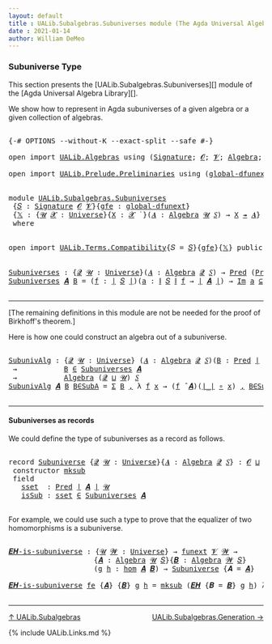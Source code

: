 ```yaml
---
layout: default
title : UALib.Subalgebras.Subuniverses module (The Agda Universal Algebra Library)
date : 2021-01-14
author: William DeMeo
---
```


### <a id="subuniverse-type">Subuniverse Type</a>

This section presents the [UALib.Subalgebras.Subuniverses][] module of the [Agda Universal Algebra Library][].

We show how to represent in Agda subuniverses of a given algebra or a given collection of algebras.

<pre class="Agda">

<a id="427" class="Symbol">{-#</a> <a id="431" class="Keyword">OPTIONS</a> <a id="439" class="Pragma">--without-K</a> <a id="451" class="Pragma">--exact-split</a> <a id="465" class="Pragma">--safe</a> <a id="472" class="Symbol">#-}</a>

<a id="477" class="Keyword">open</a> <a id="482" class="Keyword">import</a> <a id="489" href="UALib.Algebras.html" class="Module">UALib.Algebras</a> <a id="504" class="Keyword">using</a> <a id="510" class="Symbol">(</a><a id="511" href="UALib.Algebras.Signatures.html#1452" class="Function">Signature</a><a id="520" class="Symbol">;</a> <a id="522" href="universes.html#613" class="Generalizable">𝓞</a><a id="523" class="Symbol">;</a> <a id="525" href="universes.html#617" class="Generalizable">𝓥</a><a id="526" class="Symbol">;</a> <a id="528" href="UALib.Algebras.Algebras.html#811" class="Function">Algebra</a><a id="535" class="Symbol">;</a> <a id="537" href="UALib.Algebras.Algebras.html#3925" class="Function Operator">_↠_</a><a id="540" class="Symbol">)</a>

<a id="543" class="Keyword">open</a> <a id="548" class="Keyword">import</a> <a id="555" href="UALib.Prelude.Preliminaries.html" class="Module">UALib.Prelude.Preliminaries</a> <a id="583" class="Keyword">using</a> <a id="589" class="Symbol">(</a><a id="590" href="MGS-Subsingleton-Theorems.html#3468" class="Function">global-dfunext</a><a id="604" class="Symbol">;</a> <a id="606" href="universes.html#551" class="Postulate">Universe</a><a id="614" class="Symbol">;</a> <a id="616" href="universes.html#758" class="Function Operator">_̇</a><a id="618" class="Symbol">)</a>


<a id="622" class="Keyword">module</a> <a id="629" href="UALib.Subalgebras.Subuniverses.html" class="Module">UALib.Subalgebras.Subuniverses</a>
 <a id="661" class="Symbol">{</a><a id="662" href="UALib.Subalgebras.Subuniverses.html#662" class="Bound">𝑆</a> <a id="664" class="Symbol">:</a> <a id="666" href="UALib.Algebras.Signatures.html#1452" class="Function">Signature</a> <a id="676" href="universes.html#613" class="Generalizable">𝓞</a> <a id="678" href="universes.html#617" class="Generalizable">𝓥</a><a id="679" class="Symbol">}{</a><a id="681" href="UALib.Subalgebras.Subuniverses.html#681" class="Bound">gfe</a> <a id="685" class="Symbol">:</a> <a id="687" href="MGS-Subsingleton-Theorems.html#3468" class="Function">global-dfunext</a><a id="701" class="Symbol">}</a>
 <a id="704" class="Symbol">{</a><a id="705" href="UALib.Subalgebras.Subuniverses.html#705" class="Bound">𝕏</a> <a id="707" class="Symbol">:</a> <a id="709" class="Symbol">{</a><a id="710" href="UALib.Subalgebras.Subuniverses.html#710" class="Bound">𝓤</a> <a id="712" href="UALib.Subalgebras.Subuniverses.html#712" class="Bound">𝓧</a> <a id="714" class="Symbol">:</a> <a id="716" href="universes.html#551" class="Postulate">Universe</a><a id="724" class="Symbol">}{</a><a id="726" href="UALib.Subalgebras.Subuniverses.html#726" class="Bound">X</a> <a id="728" class="Symbol">:</a> <a id="730" href="UALib.Subalgebras.Subuniverses.html#712" class="Bound">𝓧</a> <a id="732" href="universes.html#758" class="Function Operator">̇</a> <a id="734" class="Symbol">}(</a><a id="736" href="UALib.Subalgebras.Subuniverses.html#736" class="Bound">𝑨</a> <a id="738" class="Symbol">:</a> <a id="740" href="UALib.Algebras.Algebras.html#811" class="Function">Algebra</a> <a id="748" href="UALib.Subalgebras.Subuniverses.html#710" class="Bound">𝓤</a> <a id="750" href="UALib.Subalgebras.Subuniverses.html#662" class="Bound">𝑆</a><a id="751" class="Symbol">)</a> <a id="753" class="Symbol">→</a> <a id="755" href="UALib.Subalgebras.Subuniverses.html#726" class="Bound">X</a> <a id="757" href="UALib.Algebras.Algebras.html#3925" class="Function Operator">↠</a> <a id="759" href="UALib.Subalgebras.Subuniverses.html#736" class="Bound">𝑨</a><a id="760" class="Symbol">}</a>
 <a id="763" class="Keyword">where</a>


<a id="771" class="Keyword">open</a> <a id="776" class="Keyword">import</a> <a id="783" href="UALib.Terms.Compatibility.html" class="Module">UALib.Terms.Compatibility</a><a id="808" class="Symbol">{</a><a id="809" class="Argument">𝑆</a> <a id="811" class="Symbol">=</a> <a id="813" href="UALib.Subalgebras.Subuniverses.html#662" class="Bound">𝑆</a><a id="814" class="Symbol">}{</a><a id="816" href="UALib.Subalgebras.Subuniverses.html#681" class="Bound">gfe</a><a id="819" class="Symbol">}{</a><a id="821" href="UALib.Subalgebras.Subuniverses.html#705" class="Bound">𝕏</a><a id="822" class="Symbol">}</a> <a id="824" class="Keyword">public</a>


<a id="Subuniverses"></a><a id="833" href="UALib.Subalgebras.Subuniverses.html#833" class="Function">Subuniverses</a> <a id="846" class="Symbol">:</a> <a id="848" class="Symbol">{</a><a id="849" href="UALib.Subalgebras.Subuniverses.html#849" class="Bound">𝓠</a> <a id="851" href="UALib.Subalgebras.Subuniverses.html#851" class="Bound">𝓤</a> <a id="853" class="Symbol">:</a> <a id="855" href="universes.html#551" class="Postulate">Universe</a><a id="863" class="Symbol">}(</a><a id="865" href="UALib.Subalgebras.Subuniverses.html#865" class="Bound">𝑨</a> <a id="867" class="Symbol">:</a> <a id="869" href="UALib.Algebras.Algebras.html#811" class="Function">Algebra</a> <a id="877" href="UALib.Subalgebras.Subuniverses.html#849" class="Bound">𝓠</a> <a id="879" href="UALib.Subalgebras.Subuniverses.html#662" class="Bound">𝑆</a><a id="880" class="Symbol">)</a> <a id="882" class="Symbol">→</a> <a id="884" href="UALib.Relations.Unary.html#1066" class="Function">Pred</a> <a id="889" class="Symbol">(</a><a id="890" href="UALib.Relations.Unary.html#1066" class="Function">Pred</a> <a id="895" href="UALib.Prelude.Preliminaries.html#10371" class="Function Operator">∣</a> <a id="897" href="UALib.Subalgebras.Subuniverses.html#865" class="Bound">𝑨</a> <a id="899" href="UALib.Prelude.Preliminaries.html#10371" class="Function Operator">∣</a> <a id="901" href="UALib.Subalgebras.Subuniverses.html#851" class="Bound">𝓤</a><a id="902" class="Symbol">)</a> <a id="904" class="Symbol">(</a><a id="905" href="UALib.Subalgebras.Subuniverses.html#676" class="Bound">𝓞</a> <a id="907" href="Agda.Primitive.html#636" class="Function Operator">⊔</a> <a id="909" href="UALib.Subalgebras.Subuniverses.html#678" class="Bound">𝓥</a> <a id="911" href="Agda.Primitive.html#636" class="Function Operator">⊔</a> <a id="913" href="UALib.Subalgebras.Subuniverses.html#849" class="Bound">𝓠</a> <a id="915" href="Agda.Primitive.html#636" class="Function Operator">⊔</a> <a id="917" href="UALib.Subalgebras.Subuniverses.html#851" class="Bound">𝓤</a><a id="918" class="Symbol">)</a>
<a id="920" href="UALib.Subalgebras.Subuniverses.html#833" class="Function">Subuniverses</a> <a id="933" href="UALib.Subalgebras.Subuniverses.html#933" class="Bound">𝑨</a> <a id="935" href="UALib.Subalgebras.Subuniverses.html#935" class="Bound">B</a> <a id="937" class="Symbol">=</a> <a id="939" class="Symbol">(</a><a id="940" href="UALib.Subalgebras.Subuniverses.html#940" class="Bound">f</a> <a id="942" class="Symbol">:</a> <a id="944" href="UALib.Prelude.Preliminaries.html#10371" class="Function Operator">∣</a> <a id="946" href="UALib.Subalgebras.Subuniverses.html#662" class="Bound">𝑆</a> <a id="948" href="UALib.Prelude.Preliminaries.html#10371" class="Function Operator">∣</a><a id="949" class="Symbol">)(</a><a id="951" href="UALib.Subalgebras.Subuniverses.html#951" class="Bound">a</a> <a id="953" class="Symbol">:</a> <a id="955" href="UALib.Prelude.Preliminaries.html#10452" class="Function Operator">∥</a> <a id="957" href="UALib.Subalgebras.Subuniverses.html#662" class="Bound">𝑆</a> <a id="959" href="UALib.Prelude.Preliminaries.html#10452" class="Function Operator">∥</a> <a id="961" href="UALib.Subalgebras.Subuniverses.html#940" class="Bound">f</a> <a id="963" class="Symbol">→</a> <a id="965" href="UALib.Prelude.Preliminaries.html#10371" class="Function Operator">∣</a> <a id="967" href="UALib.Subalgebras.Subuniverses.html#933" class="Bound">𝑨</a> <a id="969" href="UALib.Prelude.Preliminaries.html#10371" class="Function Operator">∣</a><a id="970" class="Symbol">)</a> <a id="972" class="Symbol">→</a> <a id="974" href="UALib.Relations.Unary.html#5236" class="Function Operator">Im</a> <a id="977" href="UALib.Subalgebras.Subuniverses.html#951" class="Bound">a</a> <a id="979" href="UALib.Relations.Unary.html#5236" class="Function Operator">⊆</a> <a id="981" href="UALib.Subalgebras.Subuniverses.html#935" class="Bound">B</a> <a id="983" class="Symbol">→</a> <a id="985" class="Symbol">(</a><a id="986" href="UALib.Subalgebras.Subuniverses.html#940" class="Bound">f</a> <a id="988" href="UALib.Algebras.Algebras.html#3426" class="Function Operator">̂</a> <a id="990" href="UALib.Subalgebras.Subuniverses.html#933" class="Bound">𝑨</a><a id="991" class="Symbol">)</a> <a id="993" href="UALib.Subalgebras.Subuniverses.html#951" class="Bound">a</a> <a id="995" href="UALib.Relations.Unary.html#2667" class="Function Operator">∈</a> <a id="997" href="UALib.Subalgebras.Subuniverses.html#935" class="Bound">B</a>

</pre>

-----------------------------------------

[The remaining definitions in this module are not be needed for the proof of Birkhoff's theorem.]


Here is how one could construct an algebra out of a subuniverse.

<pre class="Agda">

<a id="SubunivAlg"></a><a id="1235" href="UALib.Subalgebras.Subuniverses.html#1235" class="Function">SubunivAlg</a> <a id="1246" class="Symbol">:</a> <a id="1248" class="Symbol">{</a><a id="1249" href="UALib.Subalgebras.Subuniverses.html#1249" class="Bound">𝓠</a> <a id="1251" href="UALib.Subalgebras.Subuniverses.html#1251" class="Bound">𝓤</a> <a id="1253" class="Symbol">:</a> <a id="1255" href="universes.html#551" class="Postulate">Universe</a><a id="1263" class="Symbol">}</a> <a id="1265" class="Symbol">(</a><a id="1266" href="UALib.Subalgebras.Subuniverses.html#1266" class="Bound">𝑨</a> <a id="1268" class="Symbol">:</a> <a id="1270" href="UALib.Algebras.Algebras.html#811" class="Function">Algebra</a> <a id="1278" href="UALib.Subalgebras.Subuniverses.html#1249" class="Bound">𝓠</a> <a id="1280" href="UALib.Subalgebras.Subuniverses.html#662" class="Bound">𝑆</a><a id="1281" class="Symbol">)(</a><a id="1283" href="UALib.Subalgebras.Subuniverses.html#1283" class="Bound">B</a> <a id="1285" class="Symbol">:</a> <a id="1287" href="UALib.Relations.Unary.html#1066" class="Function">Pred</a> <a id="1292" href="UALib.Prelude.Preliminaries.html#10371" class="Function Operator">∣</a> <a id="1294" href="UALib.Subalgebras.Subuniverses.html#1266" class="Bound">𝑨</a> <a id="1296" href="UALib.Prelude.Preliminaries.html#10371" class="Function Operator">∣</a> <a id="1298" href="UALib.Subalgebras.Subuniverses.html#1251" class="Bound">𝓤</a><a id="1299" class="Symbol">)</a>
 <a id="1302" class="Symbol">→</a>           <a id="1314" href="UALib.Subalgebras.Subuniverses.html#1283" class="Bound">B</a> <a id="1316" href="UALib.Relations.Unary.html#2667" class="Function Operator">∈</a> <a id="1318" href="UALib.Subalgebras.Subuniverses.html#833" class="Function">Subuniverses</a> <a id="1331" href="UALib.Subalgebras.Subuniverses.html#1266" class="Bound">𝑨</a>
 <a id="1334" class="Symbol">→</a>           <a id="1346" href="UALib.Algebras.Algebras.html#811" class="Function">Algebra</a> <a id="1354" class="Symbol">(</a><a id="1355" href="UALib.Subalgebras.Subuniverses.html#1249" class="Bound">𝓠</a> <a id="1357" href="Agda.Primitive.html#636" class="Function Operator">⊔</a> <a id="1359" href="UALib.Subalgebras.Subuniverses.html#1251" class="Bound">𝓤</a><a id="1360" class="Symbol">)</a> <a id="1362" href="UALib.Subalgebras.Subuniverses.html#662" class="Bound">𝑆</a>
<a id="1364" href="UALib.Subalgebras.Subuniverses.html#1235" class="Function">SubunivAlg</a> <a id="1375" href="UALib.Subalgebras.Subuniverses.html#1375" class="Bound">𝑨</a> <a id="1377" href="UALib.Subalgebras.Subuniverses.html#1377" class="Bound">B</a> <a id="1379" href="UALib.Subalgebras.Subuniverses.html#1379" class="Bound">B∈SubA</a> <a id="1386" class="Symbol">=</a> <a id="1388" href="Sigma-Type.html#120" class="Record">Σ</a> <a id="1390" href="UALib.Subalgebras.Subuniverses.html#1377" class="Bound">B</a> <a id="1392" href="UALib.Prelude.Preliminaries.html#5763" class="InductiveConstructor Operator">,</a> <a id="1394" class="Symbol">λ</a> <a id="1396" href="UALib.Subalgebras.Subuniverses.html#1396" class="Bound">f</a> <a id="1398" href="UALib.Subalgebras.Subuniverses.html#1398" class="Bound">x</a> <a id="1400" class="Symbol">→</a> <a id="1402" class="Symbol">(</a><a id="1403" href="UALib.Subalgebras.Subuniverses.html#1396" class="Bound">f</a> <a id="1405" href="UALib.Algebras.Algebras.html#3426" class="Function Operator">̂</a> <a id="1407" href="UALib.Subalgebras.Subuniverses.html#1375" class="Bound">𝑨</a><a id="1408" class="Symbol">)(</a><a id="1410" href="UALib.Prelude.Preliminaries.html#10371" class="Function Operator">∣_∣</a> <a id="1414" href="MGS-MLTT.html#3813" class="Function Operator">∘</a> <a id="1416" href="UALib.Subalgebras.Subuniverses.html#1398" class="Bound">x</a><a id="1417" class="Symbol">)</a> <a id="1419" href="UALib.Prelude.Preliminaries.html#5763" class="InductiveConstructor Operator">,</a> <a id="1421" href="UALib.Subalgebras.Subuniverses.html#1379" class="Bound">B∈SubA</a> <a id="1428" href="UALib.Subalgebras.Subuniverses.html#1396" class="Bound">f</a> <a id="1430" class="Symbol">(</a><a id="1431" href="UALib.Prelude.Preliminaries.html#10371" class="Function Operator">∣_∣</a> <a id="1435" href="MGS-MLTT.html#3813" class="Function Operator">∘</a> <a id="1437" href="UALib.Subalgebras.Subuniverses.html#1398" class="Bound">x</a><a id="1438" class="Symbol">)(</a><a id="1440" href="UALib.Prelude.Preliminaries.html#10452" class="Function Operator">∥_∥</a> <a id="1444" href="MGS-MLTT.html#3813" class="Function Operator">∘</a> <a id="1446" href="UALib.Subalgebras.Subuniverses.html#1398" class="Bound">x</a><a id="1447" class="Symbol">)</a>

</pre>

-----------------------------------------

#### <a id="subuniverses-as-records">Subuniverses as records</a>

We could define the type of subuniverses as a record as follows.

<pre class="Agda">

<a id="1651" class="Keyword">record</a> <a id="Subuniverse"></a><a id="1658" href="UALib.Subalgebras.Subuniverses.html#1658" class="Record">Subuniverse</a> <a id="1670" class="Symbol">{</a><a id="1671" href="UALib.Subalgebras.Subuniverses.html#1671" class="Bound">𝓠</a> <a id="1673" href="UALib.Subalgebras.Subuniverses.html#1673" class="Bound">𝓤</a> <a id="1675" class="Symbol">:</a> <a id="1677" href="universes.html#551" class="Postulate">Universe</a><a id="1685" class="Symbol">}{</a><a id="1687" href="UALib.Subalgebras.Subuniverses.html#1687" class="Bound">𝑨</a> <a id="1689" class="Symbol">:</a> <a id="1691" href="UALib.Algebras.Algebras.html#811" class="Function">Algebra</a> <a id="1699" href="UALib.Subalgebras.Subuniverses.html#1671" class="Bound">𝓠</a> <a id="1701" href="UALib.Subalgebras.Subuniverses.html#662" class="Bound">𝑆</a><a id="1702" class="Symbol">}</a> <a id="1704" class="Symbol">:</a> <a id="1706" href="UALib.Subalgebras.Subuniverses.html#676" class="Bound">𝓞</a> <a id="1708" href="Agda.Primitive.html#636" class="Function Operator">⊔</a> <a id="1710" href="UALib.Subalgebras.Subuniverses.html#678" class="Bound">𝓥</a> <a id="1712" href="Agda.Primitive.html#636" class="Function Operator">⊔</a> <a id="1714" class="Symbol">(</a><a id="1715" href="UALib.Subalgebras.Subuniverses.html#1671" class="Bound">𝓠</a> <a id="1717" href="Agda.Primitive.html#636" class="Function Operator">⊔</a> <a id="1719" href="UALib.Subalgebras.Subuniverses.html#1673" class="Bound">𝓤</a><a id="1720" class="Symbol">)</a> <a id="1722" href="universes.html#527" class="Function Operator">⁺</a> <a id="1724" href="universes.html#758" class="Function Operator">̇</a> <a id="1726" class="Keyword">where</a>
 <a id="1733" class="Keyword">constructor</a> <a id="mksub"></a><a id="1745" href="UALib.Subalgebras.Subuniverses.html#1745" class="InductiveConstructor">mksub</a>
 <a id="1752" class="Keyword">field</a>
   <a id="Subuniverse.sset"></a><a id="1761" href="UALib.Subalgebras.Subuniverses.html#1761" class="Field">sset</a>  <a id="1767" class="Symbol">:</a> <a id="1769" href="UALib.Relations.Unary.html#1066" class="Function">Pred</a> <a id="1774" href="UALib.Prelude.Preliminaries.html#10371" class="Function Operator">∣</a> <a id="1776" href="UALib.Subalgebras.Subuniverses.html#1687" class="Bound">𝑨</a> <a id="1778" href="UALib.Prelude.Preliminaries.html#10371" class="Function Operator">∣</a> <a id="1780" href="UALib.Subalgebras.Subuniverses.html#1673" class="Bound">𝓤</a>
   <a id="Subuniverse.isSub"></a><a id="1785" href="UALib.Subalgebras.Subuniverses.html#1785" class="Field">isSub</a> <a id="1791" class="Symbol">:</a> <a id="1793" href="UALib.Subalgebras.Subuniverses.html#1761" class="Field">sset</a> <a id="1798" href="UALib.Relations.Unary.html#2667" class="Function Operator">∈</a> <a id="1800" href="UALib.Subalgebras.Subuniverses.html#833" class="Function">Subuniverses</a> <a id="1813" href="UALib.Subalgebras.Subuniverses.html#1687" class="Bound">𝑨</a>

</pre>

For example, we could use such a type to prove that the equalizer of two homomorphisms is a subuniverse.

<pre class="Agda">

<a id="𝑬𝑯-is-subuniverse"></a><a id="1948" href="UALib.Subalgebras.Subuniverses.html#1948" class="Function">𝑬𝑯-is-subuniverse</a> <a id="1966" class="Symbol">:</a> <a id="1968" class="Symbol">{</a><a id="1969" href="UALib.Subalgebras.Subuniverses.html#1969" class="Bound">𝓤</a> <a id="1971" href="UALib.Subalgebras.Subuniverses.html#1971" class="Bound">𝓦</a> <a id="1973" class="Symbol">:</a> <a id="1975" href="universes.html#551" class="Postulate">Universe</a><a id="1983" class="Symbol">}</a> <a id="1985" class="Symbol">→</a> <a id="1987" href="MGS-FunExt-from-Univalence.html#393" class="Function">funext</a> <a id="1994" href="UALib.Subalgebras.Subuniverses.html#678" class="Bound">𝓥</a> <a id="1996" href="UALib.Subalgebras.Subuniverses.html#1971" class="Bound">𝓦</a> <a id="1998" class="Symbol">→</a>
                    <a id="2020" class="Symbol">{</a><a id="2021" href="UALib.Subalgebras.Subuniverses.html#2021" class="Bound">𝑨</a> <a id="2023" class="Symbol">:</a> <a id="2025" href="UALib.Algebras.Algebras.html#811" class="Function">Algebra</a> <a id="2033" href="UALib.Subalgebras.Subuniverses.html#1969" class="Bound">𝓤</a> <a id="2035" href="UALib.Subalgebras.Subuniverses.html#662" class="Bound">𝑆</a><a id="2036" class="Symbol">}{</a><a id="2038" href="UALib.Subalgebras.Subuniverses.html#2038" class="Bound">𝑩</a> <a id="2040" class="Symbol">:</a> <a id="2042" href="UALib.Algebras.Algebras.html#811" class="Function">Algebra</a> <a id="2050" href="UALib.Subalgebras.Subuniverses.html#1971" class="Bound">𝓦</a> <a id="2052" href="UALib.Subalgebras.Subuniverses.html#662" class="Bound">𝑆</a><a id="2053" class="Symbol">}</a>
                    <a id="2075" class="Symbol">(</a><a id="2076" href="UALib.Subalgebras.Subuniverses.html#2076" class="Bound">g</a> <a id="2078" href="UALib.Subalgebras.Subuniverses.html#2078" class="Bound">h</a> <a id="2080" class="Symbol">:</a> <a id="2082" href="UALib.Homomorphisms.Basic.html#2281" class="Function">hom</a> <a id="2086" href="UALib.Subalgebras.Subuniverses.html#2021" class="Bound">𝑨</a> <a id="2088" href="UALib.Subalgebras.Subuniverses.html#2038" class="Bound">𝑩</a><a id="2089" class="Symbol">)</a> <a id="2091" class="Symbol">→</a> <a id="2093" href="UALib.Subalgebras.Subuniverses.html#1658" class="Record">Subuniverse</a> <a id="2105" class="Symbol">{</a><a id="2106" class="Argument">𝑨</a> <a id="2108" class="Symbol">=</a> <a id="2110" href="UALib.Subalgebras.Subuniverses.html#2021" class="Bound">𝑨</a><a id="2111" class="Symbol">}</a>

<a id="2114" href="UALib.Subalgebras.Subuniverses.html#1948" class="Function">𝑬𝑯-is-subuniverse</a> <a id="2132" href="UALib.Subalgebras.Subuniverses.html#2132" class="Bound">fe</a> <a id="2135" class="Symbol">{</a><a id="2136" href="UALib.Subalgebras.Subuniverses.html#2136" class="Bound">𝑨</a><a id="2137" class="Symbol">}</a> <a id="2139" class="Symbol">{</a><a id="2140" href="UALib.Subalgebras.Subuniverses.html#2140" class="Bound">𝑩</a><a id="2141" class="Symbol">}</a> <a id="2143" href="UALib.Subalgebras.Subuniverses.html#2143" class="Bound">g</a> <a id="2145" href="UALib.Subalgebras.Subuniverses.html#2145" class="Bound">h</a> <a id="2147" class="Symbol">=</a> <a id="2149" href="UALib.Subalgebras.Subuniverses.html#1745" class="InductiveConstructor">mksub</a> <a id="2155" class="Symbol">(</a><a id="2156" href="UALib.Homomorphisms.Basic.html#3312" class="Function">𝑬𝑯</a> <a id="2159" class="Symbol">{</a><a id="2160" class="Argument">𝑩</a> <a id="2162" class="Symbol">=</a> <a id="2164" href="UALib.Subalgebras.Subuniverses.html#2140" class="Bound">𝑩</a><a id="2165" class="Symbol">}</a> <a id="2167" href="UALib.Subalgebras.Subuniverses.html#2143" class="Bound">g</a> <a id="2169" href="UALib.Subalgebras.Subuniverses.html#2145" class="Bound">h</a><a id="2170" class="Symbol">)</a> <a id="2172" class="Symbol">λ</a> <a id="2174" href="UALib.Subalgebras.Subuniverses.html#2174" class="Bound">𝑓</a> <a id="2176" href="UALib.Subalgebras.Subuniverses.html#2176" class="Bound">𝒂</a> <a id="2178" href="UALib.Subalgebras.Subuniverses.html#2178" class="Bound">x</a> <a id="2180" class="Symbol">→</a> <a id="2182" href="UALib.Homomorphisms.Basic.html#3677" class="Function">𝑬𝑯-is-closed</a> <a id="2195" href="UALib.Subalgebras.Subuniverses.html#2132" class="Bound">fe</a> <a id="2198" class="Symbol">{</a><a id="2199" href="UALib.Subalgebras.Subuniverses.html#2136" class="Bound">𝑨</a><a id="2200" class="Symbol">}{</a><a id="2202" href="UALib.Subalgebras.Subuniverses.html#2140" class="Bound">𝑩</a><a id="2203" class="Symbol">}</a> <a id="2205" href="UALib.Subalgebras.Subuniverses.html#2143" class="Bound">g</a> <a id="2207" href="UALib.Subalgebras.Subuniverses.html#2145" class="Bound">h</a> <a id="2209" class="Symbol">{</a><a id="2210" href="UALib.Subalgebras.Subuniverses.html#2174" class="Bound">𝑓</a><a id="2211" class="Symbol">}</a> <a id="2213" href="UALib.Subalgebras.Subuniverses.html#2176" class="Bound">𝒂</a> <a id="2215" href="UALib.Subalgebras.Subuniverses.html#2178" class="Bound">x</a>

</pre>

-------------------------------

[↑ UALib.Subalgebras](UALib.Subalgebras.html)
<span style="float:right;">[UALib.Subalgebras.Generation →](UALib.Subalgebras.Generation.html)</span>

{% include UALib.Links.md %}
